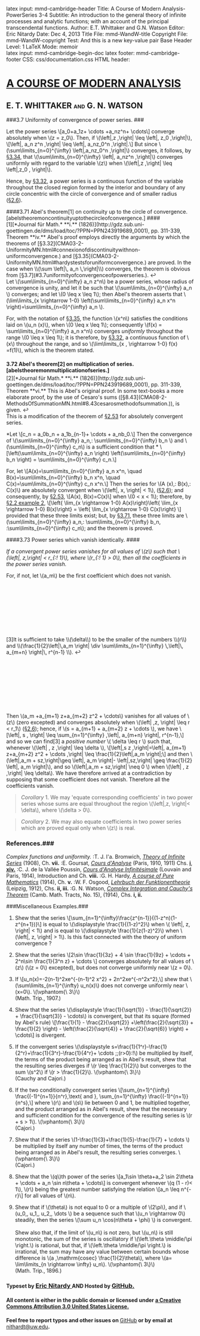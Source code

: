 latex input:	mmd-cambridge-header
Title:	A Course of Modern Analysis-PowerSeries 3-4
Subtitle:	An introduction to the general theory of
	infinite processes and analytic functions;
	with an account of the principal
	transcendental functions.
Author:	E.T. Whittaker and G.N. Watson
Editor:	Eric Nitardy
Date:	Dec 4, 2013
Title File:	mmd-WandW-title
Copyright File:	mmd-WandW-copyright
Test:	And this is a new key-value pair
Base Header Level:	1
LaTeX Mode:	memoir  
latex input:	mmd-cambridge-begin-doc 
latex footer:	mmd-cambridge-footer
CSS:	css/documentation.css
HTML header:	<script type="text/javascript"
	src="http://cdn.mathjax.org/mathjax/latest/MathJax.js?config=TeX-AMS_HTML-full"></script>
	<script type="text/javascript" src="js/showhide.js"></script>
	<script type="text/javascript" src="js/mathjaxend.js"></script>


<div id="header"><h1><a href="CMA00-FrontMN.html">A COURSE OF MODERN<span>&nbsp;</span>ANALYSIS</a></h1><h2>E. T. WHITTAKER <span style="font-size:65%;">AND</span> G.<span>&nbsp;</span>N.<span>&nbsp;</span>WATSON</h2></div>

<div markdown=1 id="content">
<div markdown=1 class="contenttext">

###3.7 Uniformity of convergence of power series. ###

Let the power series 
\\[a_0+a_1z+ \cdots +a_nz^n+ \cdots\\]
converge absolutely when \\(z = z_0\\). Then, if \\(\left|\,z \,\right| \leq \left|\, z_0 \,\right|\\),
\\[\left|\, a_n z^n \,\right| \leq \left|\, a_nz_0^n \,\right|.\\]
But since \\(\sum\limits_{n=0}^{\infty} \left|\,a_nz_0^n \,\right|\\) converges, it follows, by [&#167;3.34](CMA03-2-UniformityMN.html#aconditionduetoweierstrassforuniformconvergence.), that \\(\sum\limits_{n=0}^{\infty} \left|\, a_nz^n \,\right|\\) converges uniformly with regard to the variable \\(z\\) when \\(\left|\,z \,\right| \leq \left|\,z_0 \, \right|\\). 

Hence, by [&#167;3.32,](CMA03-2-UniformityMN.html#connexionofdiscontinuitywithnon-uniformconvergence.) a power series is a continuous function of the variable 
throughout the closed region formed by the interior and boundary of any 
circle concentric with the circle of convergence and of smaller radius ([&#167;2.6](CMA02-3-MoreSeriesMN.html#powerseries)). 

####3.71 Abel's theorem<a class="marginmark" onClick="toggleHide('mn:1,-1');">&#91;1&#93;</a> on continuity up to the circle of convergence. [abelstheoremoncontinuityuptothecircleofconvergence.] ####

</div>



<div markdown=1 class="marginnotes" id="mn:1,-1" style="margin-top: -1em; margin-bottom: -1em;"><a class="marginmark">&#91;1&#93;</a>[*Journal f&uuml;r Math.* **i.** (1826)](http://gdz.sub.uni-goettingen.de/dms/load/toc/?PPN=PPN243919689_0001), pp. 311-339, Theorem **iv.** Abel's proof employs directly the arguments by which the theorems of [&#167;3.32](CMA03-2-UniformityMN.html#connexionofdiscontinuitywithnon-uniformconvergence.) and [&#167;3.35](CMA03-2-UniformityMN.html#hardystestsforuniformconvergence.) are proved. In the case when \\(\sum \left|\, a_n \,\right|\\) converges, the theorem is obvious from [&#167;3.7](#3.7uniformityofconvergenceofpowerseries.).<a onClick="hideIt('mn:1,-1')" title="hide margin note" class="reversefootnote">&#160;&#8617;</a>

</div>



<div markdown=1 class="contenttext">

Let \\(\sum\limits_{n=0}^{\infty} a_n z^n\\) be a power series, whose radius of convergence is unity, and let it be such that \\(\sum\limits_{n=0}^{\infty} a_n \\)  converges; and let \\(0 \leq x \leq 1\\); then Abel's theorem asserts that \\(\lim\limits_{x \rightarrow 1-0} \left(\sum\limits_{n=0}^{\infty} a_n x^n \right)=\sum\limits_{n=0}^{\infty} a_n \\). 

For, with the notation of [&#167;3.35](CMA03-2-UniformityMN.html#hardystestsforuniformconvergence.), 
the function \\(x^n\\)  satisfies the conditions laid on \\(u_n (x)\\), when \\(0 \leq x \leq 1\\); consequently \\(f(x) = \sum\limits_{n=0}^{\infty} a_n x^n\\)  converges *uniformly* throughout the range \\(0 \leq x \leq 1\\); it is therefore, by [&#167;3.32](CMA03-2-UniformityMN.html#connexionofdiscontinuitywithnon-uniformconvergence.), a continuous 
function of \\(x\\) throughout the range, and so \\(\lim\limits_{x \, \rightarrow 1-0} f(x) =f(1)\\), which is the theorem stated. 

#### 3.72 Abel's theorem<a class="marginmark" onClick="toggleHide('mn:2,-1');">&#91;2&#93;</a> on multiplication of series. [abelstheoremonmultiplicationofseries.] ####

</div>



<div markdown=1 class="marginnotes" id="mn:2,-1" style="margin-top: -1em; margin-bottom: -1em;"><a class="marginmark">&#91;2&#93;</a>[*Journal f&uuml;r Math.* **i.** (1826)](http://gdz.sub.uni-goettingen.de/dms/load/toc/?PPN=PPN243919689_0001), pp. 311-339, Theorem **vi.** This is Abel's original proof. In some text-books a more elaborate proof, by the use of Cesaro's sums ([&#167;8.43](CMA08-2-MethodsOfSummationMN.html#8.43cesarosmethodofsummation.)), is given.<a onClick="hideIt('mn:2,-1')" title="hide margin note" class="reversefootnote">&#160;&#8617;</a>

</div>



<div markdown=1 class="contenttext">

This is a modification of the theorem of [&#167;2.53](CMA02-3-MoreSeriesMN.html#cauchymultiplication) for absolutely convergent 
series. 

*Let \\[c_n = a_0b_n + a_1b_{n-1}+ \cdots + a_nb_0.\\] 
Then the convergence of \\(\sum\limits_{n=0}^{\infty} a_n,\: \sum\limits_{n=0}^{\infty} b_n \\) and \\(\sum\limits_{n=0}^{\infty} c_n\\) is a sufficient condition that *
\\[\left(\sum\limits_{n=0}^{\infty} a_n \right) \left(\sum\limits_{n=0}^{\infty} b_n \right) = \sum\limits_{n=0}^{\infty} c_n.\\]

For, let 
\\[A(x)=\sum\limits_{n=0}^{\infty} a_n x^n, \quad B(x)=\sum\limits_{n=0}^{\infty} b_n x^n, \quad C(x)=\sum\limits_{n=0}^{\infty} c_n x^n.\\]
Then the series for \\(A (x),\: B(x),\: C(x)\\) are absolutely convergent when 
\\(\left|\, x\, \right| < 1\\), ([&#167;2.6](CMA02-3-MoreSeriesMN.html#powerseries)); 
and consequently, by [&#167;2.53](CMA02-3-MoreSeriesMN.html#cauchymultiplication), 
\\[A(x)\, B(x)=C(x)\\] 
when \\(0 < x < 1\\); therefore, by [&#167;2.2 example 2](CMA02-1-LimitsMN.html#monotonicex2), 
\\[\left\{ \lim_{x \rightarrow 1-0} A(x)\right\}\left\{ \lim_{x \rightarrow 1-0} B(x)\right\} = \left\{ \lim_{x \rightarrow 1-0} C(x)\right\} \\] 
provided that these three limits exist; but, by [&#167;3.71](#abelstheoremoncontinuityuptothecircleofconvergence.), these three limits are \\(\sum\limits_{n=0}^{\infty} a_n,\: \sum\limits_{n=0}^{\infty} b_n, \:\sum\limits_{n=0}^{\infty} c_n\\); and the theorem is proved. 

####3.73 Power series which vanish identically. ####

*If a convergent power series vanishes for all values of \\(z\\) such that \\(\left|\, z\,\right| < r_{\:\! 1}\\), where \\(r_{\:\! 1} > 0\\), then all the coefficients in the power series vanish.*

For, if not, let \\(a_m\\) be the first coefficient which does not vanish. 

</div>



<div markdown=1 class="marginnotes" id="mn:3,+11" style="margin-top: +11em; margin-bottom: +11em;"><a class="marginmark">&#91;3&#93;</a>It is sufficient to take \\(\delta\\) to be the smaller of the numbers \\(r\\) and \\(\frac{1}{2}\left|\,a_m \right| \div \sum\limits_{n=1}^{\infty} \,\left|\, a_{m+n}  \right|\, r^{n-1} \\).<a onClick="hideIt('mn:3,+11')" title="hide margin note" class="reversefootnote">&#160;&#8617;</a>

</div>



<div markdown=1 class="contenttext">

Then \\(a_m +a_{m+1} z+a_{m+2} z^2 + \cdots\\) vanishes for all values of \\(z\\) (zero excepted) and converges absolutely when \\(\left| \,z\, \right| \leq r < r_1\\) ([&#167;2.6](CMA02-3-MoreSeriesMN.html#powerseries)); hence, if \\(s = a_{m+1} + a_{m+2} z +  \cdots \\), we have 
\\[\left|\, s \, \right| \leq \sum_{n=1}^{\infty} \,\left|\, a_{m+n}  \right|\, r^{n-1},\\]
and so we can find<a class="marginmark" onClick="toggleHide('mn:3,+11');">&#91;3&#93;</a> a *positive number* \\( \delta \leq r \\)  such that, whenever \\(\left| \, z \,\right| \leq \delta \\), 
\\[\left|\,s z \,\right|=\left|\, a_{m+1} z+a_{m+2} z^2 + \cdots \,\right| \leq \frac{1}{2}\left|\,a_m \right|;\\]
and then \\(\left|\,a_m + sz\,\right|\geq \left|\, a_m \right|- \left|\,sz\,\right| \geq \frac{1}{2} \left|\, a_m \right|\\), and so \\(\left|\,a_m + sz\,\right| \neq 0 \\) when \\(\left| \, z \,\right| \leq \delta\\). 
We have therefore arrived at a contradiction by supposing that some coefficient does not vanish. Therefore all the coefficients vanish. 

>*Corollary* 1. We may 'equate corresponding coefficients' in two power series whose sums are equal throughout the region \\(\left|\,z\, \right|< \delta\\), where \\(\delta > 0\\). 

>*Corollary* 2. We may also equate coefficients in two power series which are proved equal only when \\(z\\) is real. 


### References.###

*Complex functions and uniformity.*
:T. J. l'a. Bromwich, [*Theory of Infinite Series*](https://archive.org/details/anintroductiont00bromgoog) (1908), Ch. **vii.** 
:E. Goursat, [*Cours d'Analyse*](https://archive.org/details/ed2coursdanalyse01gouruoft) (Paris, 1910, 1911) Chs. [**i**](https://archive.org/details/ed2coursdanalyse01gouruoft), [**xiv.**](https://archive.org/details/coursdanalysemat02gouruoft)
:C. J. de la Vall&eacute;e Poussin, [*Cours d'Analyse Infinit&eacute;simale*](https://archive.org/details/danalyseinfinitesi01pousrich) (Louvain and Paris, 1914), 
Introduction and Ch. **viii.** 
:G. H. Hardy, [*A course of Pure Mathematics*](http://www.gutenberg.org/ebooks/38769) (1914), Ch. **v.** 
:W. F. Osgood, [*Lehrbuch der Funktionentheorie*](https://archive.org/details/lehrbuchderfunk01osgogoog) (Leipzig, 1912), Chs. **ii, iii.** 
:G. N. Watson, [*Complex Integration and Cauchy's Theorem*](https://archive.org/details/complexintegrat00watsrich) (Camb. Math. Tracts, 
No. 15), (1914), Chs. **i, ii.** 

<div markdown=1 id="exercises">

###Miscellaneous Examples.### 

1. Shew that the series \\[\sum_{n=1}^{\infty}\frac{z^{n-1}}{(1-z^n)(1-z^{n+1})}\\] is equal to \\(\displaystyle \frac{1}{(1-z)^2}\\) when \\( \left|\, z\, \right| < 1\\) and is equal to \\(\displaystyle \frac{1}{z(1-z)^2}\\) when \\(\left|\, z\, \right| > 1\\). Is this fact connected with the theory of uniform convergence ? 

2. Shew that the series \\[2\sin \frac{1}{3z} + 4 \sin \frac{1}{9z} + \cdots + 2^n\sin \frac{1}{3^n z} + \cdots \\] converges absolutely for all values of \\(z\\) (\\(z = 0\\) excepted), but does not converge uniformly near \\(z = 0\\).

3.  If \\[u_n(x)=-2(n-1)^2xe^{-(n-1)^2 x^2} + 2n^2xe^{-n^2x^2},\\] shew that \\(\sum\limits_{n=1}^{\infty} u_n(x)\\) does not converge uniformly near \\(x=0\\). \\(\vphantom{\\ 3\\}\\)<br>
(Math. Trip., 1907.)

4.  Shew that the series \\(\displaystyle \frac{1}{\sqrt{1}} - \frac{1}{\sqrt{2}} + \frac{1}{\sqrt{3}} - \cdots\\) is convergent, but that its square (formed by Abel's rule) \\[\frac{1}{1} - \frac{2}{\sqrt{2}} +\left(\frac{2}{\sqrt{3}} + \frac{1}{2} \right) - \left(\frac{2}{\sqrt{4}} + \frac{2}{\sqrt{6}} \right) + \cdots\\] is divergent.

5.  If the convergent series \\(\displaystyle s=\frac{1}{1^r}-\frac{1}{2^r}+\frac{1}{3^r}-\frac{1}{4^r}+ \cdots \;\;(r>0)\:\!\\) be multiplied by itself, the terms of the product being arranged as in Abel's result, shew that the resulting series diverges if \\(r \leq \frac{1}{2}\\) but converges to the sum \\(s^2\\) if \\(r > \frac{1}{2}\\). \\(\vphantom{\\ 3\\}\\)<br>
(Cauchy and Cajori.) 

6.   If the two conditionally convergent series \\[\sum_{n=1}^{\infty} \frac{(-1)^{n+1}}{n^r}\,\text{ and }\, \sum_{n=1}^{\infty} \frac{(-1)^{n+1}}{n^s},\\] where \\(r\\) and \\(s\\) lie between 0 and 1, be multiplied together, and the product arranged as in Abel's result, shew that the necessary and sufficient condition for the convergence of the resulting series is \\(r + s > 1\\). \\(\vphantom{\\ 3\\}\\)<br>
(Cajori.)

7.   Shew that if the series \\(1-\frac{1}{3}+\frac{1}{5}-\frac{1}{7} + \cdots \\) be multiplied by itself any number of times, the terms of the product being arranged as in Abel's result, the resulting series converges. \\(\vphantom{\\ 3\\}\\)<br>
(Cajori.)

8.   Shew that the \\(q\\)th power of the series \\[a_1\sin \theta+a_2 \sin 2\theta + \cdots + a_n \sin n\theta + \cdots\\] is convergent whenever \\(q (1 - r)< 1\\), \\(r\\) being the greatest number satisfying the relation \\[a_n \leq n^{-r}\\] for all values of \\(n\\).

9.   Shew that if \\(\theta\\) is not equal to 0 or a multiple of \\(2\pi\\), and if \\(u_0,\, u_1,\, u_2,\, \dots \\) be a sequence such that \\(u_n \rightarrow 0\\) steadily, then the series \\(\sum  u_n \cos(n\theta + \phi) \\) is convergent. <br><br>
Shew also that, if the limit of \\(u_n\\) is not zero, but \\(u_n\\) is still monotonic, the sum of the series is oscillatory if \\(\left.\theta \middle/\pi \right.\\)  is rational, but that, if \\(\left.\theta \middle/\pi \right.\\) is irrational, the sum may have any value between certain bounds whose difference is \\(a \,\mathrm{cosec} \frac{1}{2}\theta\\), where \\(a= \lim\limits_{n \rightarrow \infty} u_n\\). \\(\vphantom{\\ 3\\}\\)<br>
(Math. Trip., 1896.)


</div>

</div>

</div>



<div id="footer">
<h3><span style="font-size:85%;">Typeset by </span><a href="../index.html" target="_blank">Eric Nitardy </a> <span style="font-size:85%;">AND Hosted by </span><a href="https://github.com/"> GitHub.</a></h3>
<h4>All content is either in the public domain or licensed under <a href="http://creativecommons.org/licenses/by/3.0/us/">a Creative Commons Attribution 3.0 United States License.</a></h4>
<h4>Feel free to report typos and other issues on <span style="font-weight: 400;"><a href="https://github.com/CdLbB/cdlbb.github.com/tree/master/WandW">GitHub</a></span> or by email at <span style="font-weight: 400;"><a href="&#x6d;&#x61;&#x69;&#108;&#116;&#111;&#58;&#110;&#x69;&#x74;&#104;&#x61;&#114;&#100;&#x74;&#x40;&#x75;&#x77;&#46;&#101;&#x64;&#x75;">&#x6e;&#x69;&#116;&#x68;&#x61;&#114;&#100;&#x74;&#x40;&#117;&#119;&#x2e;&#101;&#x64;&#x75;</a></span>.</h4>
</div>



<div id="navunicont" class="navigation" style="visibility:hidden;" >
<h2 id="contents">Contents</h2>
<ul>
<li class="part"><a onClick="hideIt('navunicont');showIt('navfront');">FRONTMATTER</a>
  <ul>
    <li><a href="CMA00-FrontMN.html#contents">Table of Contents</a></li>
  </ul>
</li>
<li class="part"><a onClick="hideIt('navunicont');showIt('navprocesses');">PROCESSES OF ANALYSIS</a>
  <ul>
    <li class="more"><a onClick="hideIt('navunicont');showIt('navprocesses');"> more . . . </a></li>
    <li><a href="CMA02-1-LimitsMN.html#thetheoryofconvergence">The Theory of Convergence</a></li>
    <li><a href="CMA03-1-ContinuousFnsMN.html#continuousfunctionsanduniformconvergence">Continuity and Uniform Convergence</a>
      <ul>
        <li><a href="CMA03-1-ContinuousFnsMN.html#thedependenceofonecomplexnumberonanother">Functions of a Complex Variable</a></li>
        <li><a href="CMA03-1-ContinuousFnsMN.html#continuityoffunctionsofrealvariables">Continuity of Functions of Real Variables</a></li>
	<li><a href="CMA03-2-UniformityMN.html#seriesofvariableterms.uniformityofconvergence.">Uniformity of Convergence</a></li>
	<li><a href="CMA03-2-UniformityMN.html#discussionofaparticulardoubleseries.">A Particular Double Series</a></li>
	<li><a href="CMA03-3-Heine-BorelMN.html#theconceptofuniformity.">The Concept of Uniformity</a></li>
	<li><a href="CMA03-3-Heine-BorelMN.html#themodifiedheine-boreltheorem.">The Modified Heine-Borel Theorem</a></li>
	<li class="current"><a href="#3.7uniformityofconvergenceofpowerseries.">Uniform Convergence of Power Series</a>
	   <ul>
	       <li ><a href="#abelstheoremoncontinuityuptothecircleofconvergence.">Abel&#8217;s theorem on continuity up to the circle of convergence</a>
              <li><a href="#abelstheoremonmultiplicationofseries.">Abel&#8217;s theorem on multiplication of series</a>
              <li><a href="#3.73powerserieswhichvanishidentically.">Power series which vanish identically</a>
          </ul>
       </li>
       <li class="current"><a href="#references.">References</a></li>
        <li class="current"><a href="#miscellaneousexamples.">Miscellaneous Examples</a></li>
      </ul>
    </li>
    <li><a href="CMA04-1-IntegrationMN.html">The Theory of Riemann Integration</a></li>
    <li class="more"><a onClick="hideIt('navunicont');showIt('navprocesses');"> more . . . </a></li>
  </ul>
</li>
<li class="part"><a onClick="hideIt('navunicont');showIt('navtranscendental');">THE TRANSCENDENTAL FUNCTIONS</a></li>
<li class="part"><a onClick="hideIt('navunicont');showIt('navback');">BACKMATTER</a> 
   <ul >
     <li ><a href="CMA24-Appendix-I-LogrithmAndExponentialMN.html">Appendix</a></li>
   </ul>
</li>
</ul>
</div>


<div id="navfront" class="navigation" style="visibility:hidden;" >
<h2 id="contents">Contents</h2>
<ul>
<li class="part"><a>FRONTMATTER</a>
  <ul>
    <li><a href="CMA00-FrontMN.html#acourseof">Title Page</a></li>
    <li><a href="CMA00-FrontMN.html#cambridgeuniversitypress">Copyright</a></li>
    <li><a href="CMA00-FrontMN.html#preface">Preface</a></li>
    <li><a href="CMA00-FrontMN.html#editorsnote">Editor&#8217;s Note</a></li>
    <li class="toc"><a href="CMA00-FrontMN.html#contents">Table of Contents</a></li>
  </ul>
</li>
<li class="part"><a onClick="hideIt('navfront');showIt('navprocesses');">PROCESSES OF ANALYSIS</a>  
<ul>
    <li class="more current"><a onClick="showIt('navunicont');hideIt('navfront');"> you are here . . . </a></li>
  </ul>
</li>
<li class="part"><a onClick="hideIt('navfront');showIt('navtranscendental');">THE TRANSCENDENTAL FUNCTIONS</a></li>
<li class="part"><a onClick="hideIt('navfront');showIt('navback');">BACKMATTER</a></li>
</ul>
</div>


<div id="navprocesses" class="navigation" style="visibility:hidden;" >
<h2 id="contents">Contents</h2>
<ul>
<li class="part"><a onClick="showIt('navfront');hideIt('navprocesses');">FRONTMATTER</a></li>
<li class="part"><a>PROCESSES OF ANALYSIS</a>
  <ul >
    <li><a href="CMA01-ComplexMN.html">Complex Numbers</a></li>
    <li><a href="CMA02-1-LimitsMN.html">The Theory of Convergence</a></li>
     <li><a href="#" onClick="showIt('navunicont');hideIt('navprocesses');">Continuity and Uniform Convergence</a></li>
     <li class="more current"><a onClick="showIt('navunicont');hideIt('navprocesses');"> you are here . . . </a></li>
     <li><a href="CMA04-1-IntegrationMN.html">The Theory of Riemann Integration</a></li>
     <li><a href="CMA05-1-AnalyticFunctionsMN.html">The Properties of Analytic Functions</a></li>
      <li><a href="CMA06-1-ResiduesMN.html">The Theory of Residues</a></li>
     <li><a href="CMA07-1-ExpansionOfFunctionsMN.html">Expanding Functions in Infinite Series</a></li>
     <li class="notdone"><a href="whereOwhere.html">Asymptotic Expansions and Summability</a></li>
     <li class="notdone"><a href="whereOwhere.html">Fourier Series &amp; Trigonometrical Series</a></li>
     <li class="notdone"><a href="whereOwhere.html">Linear Differential Equations</a></li>
     <li class="notdone"><a href="whereOwhere.html">Integral Equations</a></li>
  </ul>
</li>
<li class="part"><a onClick="hideIt('navprocesses');showIt('navtranscendental');">THE TRANSCENDENTAL FUNCTIONS</a></li>
<li class="part"><a onClick="hideIt('navprocesses');showIt('navback');">BACKMATTER</a></li>
</ul>
</div>


<div id="navtranscendental" class="navigation" style="visibility:hidden;" >
<h2 id="contents">Contents</h2>
<ul>
<li class="part"><a onClick="showIt('navfront');hideIt('navtranscendental');">FRONTMATTER</a></li>
<li class="part"><a onClick="showIt('navprocesses');hideIt('navtranscendental');">PROCESSES OF ANALYSIS</a> 
<ul>
    <li class="more current"><a onClick="showIt('navunicont');hideIt('navtranscendental');"> you are here . . . </a></li>
  </ul>
</li>
<li class="part"><a>THE TRANSCENDENTAL FUNCTIONS</a>
  <ul>
    <li class="notdone"><a href="whereOwhere.html">The Gamma Function</a></li>
    <li class="notdone"><a href="whereOwhere.html">The Zeta Function</a></li>
    <li class="notdone"><a href="whereOwhere.html">The Hypergeometric Function</a></li>
    <li class="notdone"><a href="whereOwhere.html">Legendre Functions</a></li>
    <li class="notdone"><a href="whereOwhere.html">The Confluent Hypergeometric Function</a></li>
    <li class="notdone"><a href="whereOwhere.html">Bessel Functions</a></li>
    <li class="notdone"><a href="whereOwhere.html">The Equations of Mathematical Physics</a></li>
    <li class="notdone"><a href="whereOwhere.html">Mathieu Functions</a></li>
    <li class="notdone"><a href="whereOwhere.html">Elliptic &amp; Weierstrassian Functions</a></li>
    <li class="notdone"><a href="whereOwhere.html">The Theta Functions</a></li>
    <li class="notdone"><a href="whereOwhere.html">The Jacobian Elliptic Functions</a></li>
    <li class="notdone"><a href="whereOwhere.html">Ellipsoidal Harmonics &amp; Lam&eacute;&#8217;s Equation</a></li> 
  </ul>
  </li>
<li class="part"><a onClick="hideIt('navtranscendental');showIt('navback');">BACKMATTER</a></li>
</ul>
</div>


<div id="navback" class="navigation" style="visibility:hidden;" >
<h2 id="contents">Contents</h2>
<ul>
<li class="part"><a onClick="showIt('navfront');hideIt('navback');">FRONTMATTER</a></li>
<li class="part"><a onClick="showIt('navprocesses');hideIt('navback');">PROCESSES OF ANALYSIS</a>  
<ul>
    <li class="more current"><a onClick="showIt('navunicont');hideIt('navback');"> you are here . . . </a></li>
  </ul>
</li>
<li class="part"><a onClick="showIt('navtranscendental');hideIt('navback');">THE TRANSCENDENTAL FUNCTIONS</a></li>
<li class="part"><a>BACKMATTER</a>
  <ul >
    <li ><a href="CMA24-Appendix-I-LogrithmAndExponentialMN.html">Appendix</a></li>
    <li ><a href="whereOwhere.html">Authors Quoted</a></li>
  </ul>
</li>
</ul>
</div>



<div id="navfixedleft" class="fixedBleft">
<p><a href="CMA03-3-Heine-BorelMN.html">&#x25C0;</a></p>
</div>

<div id="navfixedrightempty" class="fixedBright" style="visibility: visible;">
<p><a onClick="showIt('navunicont');hideIt('navfront');hideIt('navprocesses');hideIt('navtranscendental');hideIt('navback');showIt('navfixedrightlist');hideIt('navfixedrightempty');" style="float: left;">&#x25A4;</a> <a href="CMA04-1-IntegrationMN.html" style="float: right;">&#x25B6;</a></p>
</div>

<div  id="navfixedrightlist" class="fixedBright" style="visibility: hidden;">
<p><a onClick="hideIt('navunicont');hideIt('navfront');hideIt('navprocesses');hideIt('navtranscendental');hideIt('navback');hideIt('navfixedrightlist');showIt('navfixedrightempty');" style="float: left;">&#x25A2;</a> <a href="CMA04-1-IntegrationMN.html" style="float: right;">&#x25B6;	</a></p>
</div>
